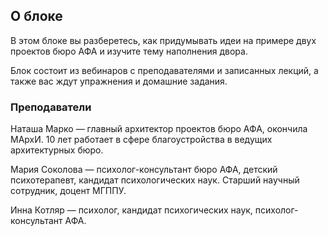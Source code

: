 ## О блоке

В этом блоке вы разберетесь, как придумывать идеи на примере двух проектов бюро АФА и изучите тему наполнения двора.

Блок состоит из вебинаров с преподавателями и записанных лекций, а также вас ждут упражнения и домашние задания.  

### Преподаватели

Наташа Марко — главный архитектор проектов бюро АФА, окончила МАрхИ. 10 лет работает в сфере благоустройства в ведущих архитектурных бюро. 

Мария Соколова — психолог-консультант бюро АФА, детский психотерапевт, кандидат психологических наук. Старший научный сотрудник, доцент МГППУ.

Инна Котляр — психолог, кандидат психогических наук, психолог-консультант АФА.